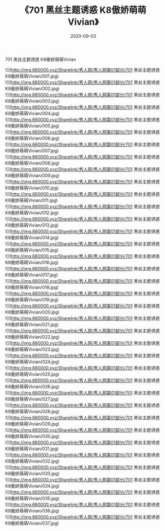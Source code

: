 ﻿---
layout: post
title:  《701 黑丝主题诱惑 K8傲娇萌萌Vivian》
date:   2020-09-03
img: http://img.660000.xyz/Sharelink/秀人网/秀人网第01部分/701 黑丝主题诱惑 K8傲娇萌萌Vivian/000.jpg
categories: [美女, 清纯, 唯美]
---

701 黑丝主题诱惑 K8傲娇萌萌Vivian

  ![](http://img.660000.xyz/Sharelink/秀人网/秀人网第01部分/701 黑丝主题诱惑 K8傲娇萌萌Vivian/001.jpg) <br> ![](http://img.660000.xyz/Sharelink/秀人网/秀人网第01部分/701 黑丝主题诱惑 K8傲娇萌萌Vivian/002.jpg) <br> ![](http://img.660000.xyz/Sharelink/秀人网/秀人网第01部分/701 黑丝主题诱惑 K8傲娇萌萌Vivian/003.jpg) <br> ![](http://img.660000.xyz/Sharelink/秀人网/秀人网第01部分/701 黑丝主题诱惑 K8傲娇萌萌Vivian/004.jpg) <br> ![](http://img.660000.xyz/Sharelink/秀人网/秀人网第01部分/701 黑丝主题诱惑 K8傲娇萌萌Vivian/005.jpg) <br> ![](http://img.660000.xyz/Sharelink/秀人网/秀人网第01部分/701 黑丝主题诱惑 K8傲娇萌萌Vivian/006.jpg) <br> ![](http://img.660000.xyz/Sharelink/秀人网/秀人网第01部分/701 黑丝主题诱惑 K8傲娇萌萌Vivian/007.jpg) <br> ![](http://img.660000.xyz/Sharelink/秀人网/秀人网第01部分/701 黑丝主题诱惑 K8傲娇萌萌Vivian/008.jpg) <br> ![](http://img.660000.xyz/Sharelink/秀人网/秀人网第01部分/701 黑丝主题诱惑 K8傲娇萌萌Vivian/009.jpg) <br> ![](http://img.660000.xyz/Sharelink/秀人网/秀人网第01部分/701 黑丝主题诱惑 K8傲娇萌萌Vivian/010.jpg) <br> ![](http://img.660000.xyz/Sharelink/秀人网/秀人网第01部分/701 黑丝主题诱惑 K8傲娇萌萌Vivian/011.jpg) <br> ![](http://img.660000.xyz/Sharelink/秀人网/秀人网第01部分/701 黑丝主题诱惑 K8傲娇萌萌Vivian/012.jpg) <br> ![](http://img.660000.xyz/Sharelink/秀人网/秀人网第01部分/701 黑丝主题诱惑 K8傲娇萌萌Vivian/013.jpg) <br> ![](http://img.660000.xyz/Sharelink/秀人网/秀人网第01部分/701 黑丝主题诱惑 K8傲娇萌萌Vivian/014.jpg) <br> ![](http://img.660000.xyz/Sharelink/秀人网/秀人网第01部分/701 黑丝主题诱惑 K8傲娇萌萌Vivian/015.jpg) <br> ![](http://img.660000.xyz/Sharelink/秀人网/秀人网第01部分/701 黑丝主题诱惑 K8傲娇萌萌Vivian/016.jpg) <br> ![](http://img.660000.xyz/Sharelink/秀人网/秀人网第01部分/701 黑丝主题诱惑 K8傲娇萌萌Vivian/017.jpg) <br> ![](http://img.660000.xyz/Sharelink/秀人网/秀人网第01部分/701 黑丝主题诱惑 K8傲娇萌萌Vivian/018.jpg) <br> ![](http://img.660000.xyz/Sharelink/秀人网/秀人网第01部分/701 黑丝主题诱惑 K8傲娇萌萌Vivian/019.jpg) <br> ![](http://img.660000.xyz/Sharelink/秀人网/秀人网第01部分/701 黑丝主题诱惑 K8傲娇萌萌Vivian/020.jpg) <br> ![](http://img.660000.xyz/Sharelink/秀人网/秀人网第01部分/701 黑丝主题诱惑 K8傲娇萌萌Vivian/021.jpg) <br> ![](http://img.660000.xyz/Sharelink/秀人网/秀人网第01部分/701 黑丝主题诱惑 K8傲娇萌萌Vivian/022.jpg) <br> ![](http://img.660000.xyz/Sharelink/秀人网/秀人网第01部分/701 黑丝主题诱惑 K8傲娇萌萌Vivian/023.jpg) <br> ![](http://img.660000.xyz/Sharelink/秀人网/秀人网第01部分/701 黑丝主题诱惑 K8傲娇萌萌Vivian/024.jpg) <br> ![](http://img.660000.xyz/Sharelink/秀人网/秀人网第01部分/701 黑丝主题诱惑 K8傲娇萌萌Vivian/025.jpg) <br> ![](http://img.660000.xyz/Sharelink/秀人网/秀人网第01部分/701 黑丝主题诱惑 K8傲娇萌萌Vivian/026.jpg) <br> ![](http://img.660000.xyz/Sharelink/秀人网/秀人网第01部分/701 黑丝主题诱惑 K8傲娇萌萌Vivian/027.jpg) <br> ![](http://img.660000.xyz/Sharelink/秀人网/秀人网第01部分/701 黑丝主题诱惑 K8傲娇萌萌Vivian/028.jpg) <br> ![](http://img.660000.xyz/Sharelink/秀人网/秀人网第01部分/701 黑丝主题诱惑 K8傲娇萌萌Vivian/029.jpg) <br> ![](http://img.660000.xyz/Sharelink/秀人网/秀人网第01部分/701 黑丝主题诱惑 K8傲娇萌萌Vivian/030.jpg) <br> ![](http://img.660000.xyz/Sharelink/秀人网/秀人网第01部分/701 黑丝主题诱惑 K8傲娇萌萌Vivian/031.jpg) <br> ![](http://img.660000.xyz/Sharelink/秀人网/秀人网第01部分/701 黑丝主题诱惑 K8傲娇萌萌Vivian/032.jpg) <br> ![](http://img.660000.xyz/Sharelink/秀人网/秀人网第01部分/701 黑丝主题诱惑 K8傲娇萌萌Vivian/033.jpg) <br> ![](http://img.660000.xyz/Sharelink/秀人网/秀人网第01部分/701 黑丝主题诱惑 K8傲娇萌萌Vivian/034.jpg) <br> ![](http://img.660000.xyz/Sharelink/秀人网/秀人网第01部分/701 黑丝主题诱惑 K8傲娇萌萌Vivian/035.jpg) <br> ![](http://img.660000.xyz/Sharelink/秀人网/秀人网第01部分/701 黑丝主题诱惑 K8傲娇萌萌Vivian/036.jpg) <br> ![](http://img.660000.xyz/Sharelink/秀人网/秀人网第01部分/701 黑丝主题诱惑 K8傲娇萌萌Vivian/037.jpg) <br>